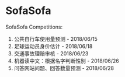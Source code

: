 # SofaSofa
SofaSofa Competitions:
1. 公共自行车使用量预测 - 2018/06/15
2. 足球运动员身价估计 - 2018/06/18
3. 交通事故理赔审核 - 2018/06/23
4. 机器读中文：根据名字判断性别 - 2018/06/26
5. 问答网站问题、回答数量预测 - 2018/06/28
